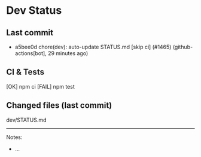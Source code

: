 # Dev Status

## Last commit
- a5bee0d chore(dev): auto-update STATUS.md [skip ci] (#1465) (github-actions[bot], 29 minutes ago)
## CI & Tests
[OK] npm ci
[FAIL] npm test

## Changed files (last commit)
dev/STATUS.md

---
Notes:
- ...
